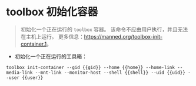 # toolbox 初始化容器

> 初始化一个正在运行的 `toolbox` 容器。
> 该命令不应由用户执行，并且无法在主机上运行。
> 更多信息：<https://manned.org/toolbox-init-container.1>。

- 初始化一个正在运行的工具箱：

`toolbox init-container --gid {{gid}} --home {{home}} --home-link --media-link --mnt-link --monitor-host --shell {{shell}} --uid {{uid}} --user {{user}}`